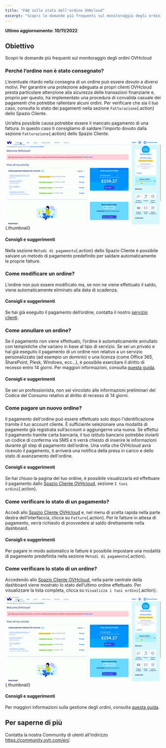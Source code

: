 ```yaml
---
title: "FAQ sullo stato dell'ordine OVHcloud"
excerpt: "Scopri le domande più frequenti sul monitoraggio degli ordini OVHcloud"
---
```


**Ultimo aggiornamento: 10/11/2022**
  
## Obiettivo

Scopri le domande più frequenti sul monitoraggio degli ordini OVHcloud

### Perché l’ordine non è stato consegnato?

L’eventuale ritardo nella consegna di un ordine può essere dovuto a diversi motivi.
Per garantire una protezione adeguata ai propri clienti OVHcloud presta particolare attenzione alla sicurezza delle transazioni finanziarie e, proprio per questo, ha implementato una procedura di convalida casuale dei pagamenti che potrebbe rallentare alcuni ordini. Per verificare che sia il tuo caso, consulta lo stato dei pagamenti nella sezione `Fatturazione`{.action} dello Spazio Cliente.

Un’altra possibile causa potrebbe essere il mancato pagamento di una fattura. In questo caso ti consigliamo di saldare l’importo dovuto dalla sezione `Fatturazione`{.action} dello Spazio Cliente.

![ordine non è stato consegnato](images/billing_final_0.gif){.thumbnail}

#### Consigli e suggerimenti

Nella sezione `Metodi di pagamento`{.action} dello Spazio Cliente è possibile salvare un metodo di pagamento predefinito per saldare automaticamente le proprie fatture.

### Come modificare un ordine?

L’ordine non può essere modificato ma, se non ne viene effettuato il saldo, viene automaticamente eliminato alla data di scadenza.

#### Consigli e suggerimenti

Se hai già eseguito il pagamento dell’ordine, contatta il nostro [servizio clienti](https://www.ovhcloud.com/it/contact/).

### Come annullare un ordine?

Se il pagamento non viene effettuato, l’ordine è automaticamente annullato con tempistiche che variano in base al tipo di servizio.
Se sei un privato e hai già eseguito il pagamento di un ordine non relativo a un servizio personalizzato (ad esempio un dominio) o una licenza (come Office 365, SharePoint, Plesk, Windows, ecc...), è possibile esercitare il diritto di recesso entro 14 giorni. Per maggiori informazioni, consulta [questa guida](https://docs.ovh.com/it/billing/gestire-ordini-ovh/#esercita-il-diritto-di-recesso).

#### Consigli e suggerimenti

Se sei un professionista, non sei vincolato alle informazioni preliminari del Codice del Consumo relativo al diritto di recesso di 14 giorni.

### Come pagare un nuovo ordine?

Il pagamento dell'ordine può essere effettuato solo dopo l'identificazione tramite il tuo account cliente. È sufficiente selezionare una modalità di pagamento già registrata sull’account o aggiungerne una nuova. Se effettui il pagamento tramite carta bancaria, il tuo istituto bancario potrebbe inviarti un codice di conferma via SMS e ti verrà chiesto di inserire le informazioni durante gli step di pagamento dell’ordine. Una volta che OVHcloud avrà ricevuto il pagamento, ti arriverà una notifica della presa in carico e dello stato di avanzamento dell'ordine.

#### Consigli e suggerimenti

Se hai chiuso la pagina del tuo ordine, è possibile visualizzarla ed effettuare il pagamento dallo [Spazio Cliente OVHcloud](https://www.ovh.com/auth/?action=gotomanager&from=https://www.ovh.it/&ovhSubsidiary=it), sezione `I tuoi ordini`{.action}.


### Come verificare lo stato di un pagamento?

Accedi allo [Spazio Cliente OVHcloud](https://www.ovh.com/auth/?action=gotomanager&from=https://www.ovh.it/&ovhSubsidiary=it) e, nel menu di scelta rapida nella parte destra dell’interfaccia, clicca su `Fatture`{.action}. Per le fatture in attesa di pagamento, verrà richiesto di provvedere al saldo direttamente nella dashboard.

#### Consigli e suggerimenti

Per pagare in modo automatico le fatture è possibile impostare una modalità di pagamento predefinita nella sezione `Metodi di pagamento`{.action}.

### Come verificare lo stato di un ordine?

Accedendo allo [Spazio Cliente OVHcloud](https://www.ovh.com/auth/?action=gotomanager&from=https://www.ovh.it/&ovhSubsidiary=it), nella parte centrale della dashboard viene mostrato lo stato dell’ultimo ordine effettuato. Per visualizzare la lista completa, clicca su `Visualizza i tuoi ordini`{.action}.

![stato di un ordine](images/order_final-min.gif){.thumbnail}

#### Consigli e suggerimenti

Per maggiori informazioni sulla gestione degli ordini, consulta [questa guida](https://docs.ovh.com/it/billing/gestire-ordini-ovh/).

## Per saperne di più
  
Contatta la nostra Community di utenti all’indirizzo <https://community.ovh.com/en/>.